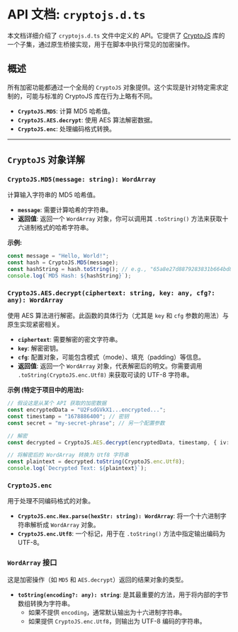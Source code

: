 # API 文档: `cryptojs.d.ts`

本文档详细介绍了 `cryptojs.d.ts` 文件中定义的 API。它提供了 [CryptoJS](https://cryptojs.gitbook.io/docs/) 库的一个子集，通过原生桥接实现，用于在脚本中执行常见的加密操作。

## 概述

所有加密功能都通过一个全局的 `CryptoJS` 对象提供。这个实现是针对特定需求定制的，可能与标准的 CryptoJS 库在行为上略有不同。

-   **`CryptoJS.MD5`**: 计算 MD5 哈希值。
-   **`CryptoJS.AES.decrypt`**: 使用 AES 算法解密数据。
-   **`CryptoJS.enc`**: 处理编码格式转换。

---

## `CryptoJS` 对象详解

### `CryptoJS.MD5(message: string): WordArray`

计算输入字符串的 MD5 哈希值。

-   **`message`**: 需要计算哈希的字符串。
-   **返回值**: 返回一个 `WordArray` 对象，你可以调用其 `.toString()` 方法来获取十六进制格式的哈希字符串。

**示例:**

```typescript
const message = "Hello, World!";
const hash = CryptoJS.MD5(message);
const hashString = hash.toString(); // e.g., "65a8e27d8879283831b664bd8b7f0ad4"
console.log(`MD5 Hash: ${hashString}`);
```

### `CryptoJS.AES.decrypt(ciphertext: string, key: any, cfg?: any): WordArray`

使用 AES 算法进行解密。此函数的具体行为（尤其是 `key` 和 `cfg` 参数的用法）与原生实现紧密相关。

-   **`ciphertext`**: 需要解密的密文字符串。
-   **`key`**: 解密密钥。
-   **`cfg`**: 配置对象，可能包含模式（mode）、填充（padding）等信息。
-   **返回值**: 返回一个 `WordArray` 对象，代表解密后的明文。你需要调用 `.toString(CryptoJS.enc.Utf8)` 来获取可读的 UTF-8 字符串。

**示例 (特定于项目中的用法):**

```typescript
// 假设这是从某个 API 获取的加密数据
const encryptedData = "U2FsdGVkX1...encrypted..."; 
const timestamp = "1678886400"; // 密钥
const secret = "my-secret-phrase"; // 另一个配置参数

// 解密
const decrypted = CryptoJS.AES.decrypt(encryptedData, timestamp, { iv: secret });

// 将解密后的 WordArray 转换为 Utf8 字符串
const plaintext = decrypted.toString(CryptoJS.enc.Utf8);
console.log(`Decrypted Text: ${plaintext}`);
```

### `CryptoJS.enc`

用于处理不同编码格式的对象。

-   **`CryptoJS.enc.Hex.parse(hexStr: string): WordArray`**: 将一个十六进制字符串解析成 `WordArray` 对象。
-   **`CryptoJS.enc.Utf8`**: 一个标记，用于在 `.toString()` 方法中指定输出编码为 UTF-8。

### `WordArray` 接口

这是加密操作（如 `MD5` 和 `AES.decrypt`）返回的结果对象的类型。

-   **`toString(encoding?: any): string`**: 是其最重要的方法，用于将内部的字节数组转换为字符串。
    -   如果不提供 `encoding`，通常默认输出为十六进制字符串。
    -   如果提供 `CryptoJS.enc.Utf8`，则输出为 UTF-8 编码的字符串。 